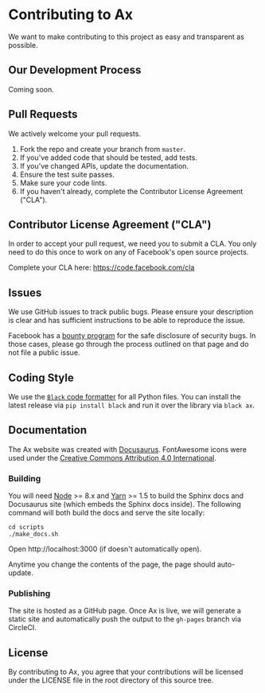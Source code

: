 # Contributing to Ax
We want to make contributing to this project as easy and transparent as
possible.

## Our Development Process
Coming soon.

## Pull Requests
We actively welcome your pull requests.

1. Fork the repo and create your branch from `master`.
2. If you've added code that should be tested, add tests.
3. If you've changed APIs, update the documentation.
4. Ensure the test suite passes.
5. Make sure your code lints.
6. If you haven't already, complete the Contributor License Agreement ("CLA").

## Contributor License Agreement ("CLA")
In order to accept your pull request, we need you to submit a CLA. You only need
to do this once to work on any of Facebook's open source projects.

Complete your CLA here: <https://code.facebook.com/cla>

## Issues
We use GitHub issues to track public bugs. Please ensure your description is
clear and has sufficient instructions to be able to reproduce the issue.

Facebook has a [bounty program](https://www.facebook.com/whitehat/) for the safe
disclosure of security bugs. In those cases, please go through the process
outlined on that page and do not file a public issue.

## Coding Style  
We use the [`Black` code formatter](https://github.com/ambv/black) for all Python files. You can install the latest release via `pip install black` and run it over the library via `black ax`.

## Documentation

The Ax website was created with [Docusaurus](https://docusaurus.io/).
FontAwesome icons were used under the [Creative Commons Attribution 4.0 International](https://fontawesome.com/license).

### Building

You will need [Node](https://nodejs.org/en/) >= 8.x and [Yarn](https://yarnpkg.com/en/) >= 1.5
to build the Sphinx docs and Docusaurus site (which embeds the Sphinx docs inside). The
following command will both build the docs and serve the site locally:
```
cd scripts
./make_docs.sh
```

Open http://localhost:3000 (if doesn't automatically open).

Anytime you change the contents of the page, the page should auto-update.

### Publishing
The site is hosted as a GitHub page. Once Ax is live, we will generate a static
site and automatically push the output to the `gh-pages` branch via CircleCI.

## License
By contributing to Ax, you agree that your contributions will be licensed
under the LICENSE file in the root directory of this source tree.

